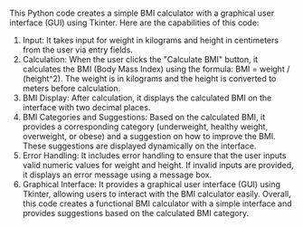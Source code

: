 This Python code creates a simple BMI calculator with a graphical user interface (GUI) using Tkinter. Here are the capabilities of this code:
1. Input: It takes input for weight in kilograms and height in centimeters from the user via entry fields.
2. Calculation: When the user clicks the "Calculate BMI" button, it calculates the BMI (Body Mass Index) using the formula: BMI = weight / (height^2). The weight is in kilograms and the height is converted to meters before calculation.
3. BMI Display: After calculation, it displays the calculated BMI on the interface with two decimal places.
4. BMI Categories and Suggestions: Based on the calculated BMI, it provides a corresponding category (underweight, healthy weight, overweight, or obese) and a suggestion on how to improve the BMI. These suggestions are displayed dynamically on the interface.
5. Error Handling: It includes error handling to ensure that the user inputs valid numeric values for weight and height. If invalid inputs are provided, it displays an error message using a message box.
6. Graphical Interface: It provides a graphical user interface (GUI) using Tkinter, allowing users to interact with the BMI calculator easily.
Overall, this code creates a functional BMI calculator with a simple interface and provides suggestions based on the calculated BMI category.





